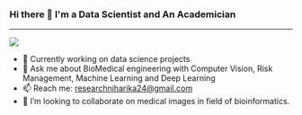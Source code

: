 ### Hi there 👋 I'm a Data Scientist and An Academician 
________________________________________________________________________________________________________________________________________________

![](https://komarev.com/ghpvc/?niharikatewari&label=PROFILE+VIEWS&color=brightgreen)

- 🌱 Currently working on data science projects 
- 💬 Ask me about BioMedical engineering with Computer Vision, Risk Management, Machine Learning and Deep Learning
- 📫 Reach me: researchniharika24@gmail.com
- 👯 I’m looking to collaborate on medical images in field of bioinformatics.
